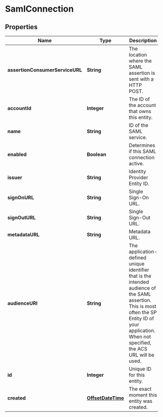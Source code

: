 
# SamlConnection

## Properties
Name | Type | Description | Notes
------------ | ------------- | ------------- | -------------
**assertionConsumerServiceURL** | **String** | The location where the SAML assertion is sent with a HTTP POST. | 
**accountId** | **Integer** | The ID of the account that owns this entity. | 
**name** | **String** | ID of the SAML service. | 
**enabled** | **Boolean** | Determines if this SAML connection active. | 
**issuer** | **String** | Identity Provider Entity ID. | 
**signOnURL** | **String** | Single Sign-On URL. | 
**signOutURL** | **String** | Single Sign-Out URL. |  [optional]
**metadataURL** | **String** | Metadata URL. |  [optional]
**audienceURI** | **String** | The application-defined unique identifier that is the intended audience of the SAML assertion. This is most often the SP Entity ID of your application. When not specified, the ACS URL will be used.  | 
**id** | **Integer** | Unique ID for this entity. | 
**created** | [**OffsetDateTime**](OffsetDateTime.md) | The exact moment this entity was created. | 



